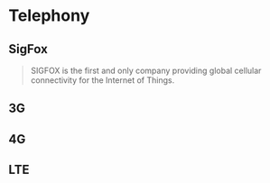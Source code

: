 Telephony
==

## SigFox

> SIGFOX is the first and only company providing global cellular connectivity for the Internet of Things. 

## 3G

## 4G

## LTE

